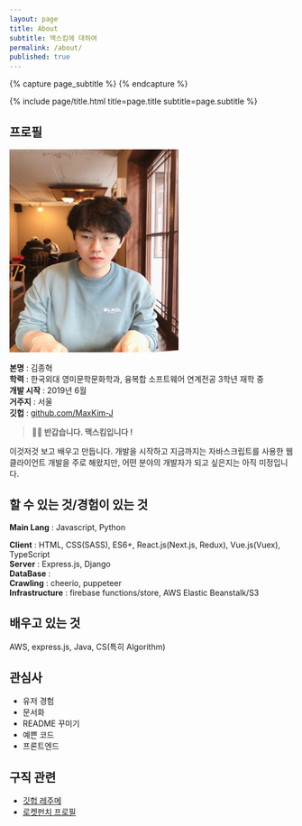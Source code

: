 ```yaml
---
layout: page
title: About
subtitle: 맥스킴에 대하여 
permalink: /about/
published: true
---
```


<div class="page" markdown="1">
{% capture page_subtitle %}
{% endcapture %}

{% include page/title.html title=page.title subtitle=page.subtitle %}

## 프로필
<img src="/uploads/about.jpeg" width="300" height="360" style="margin:0">

**본명** : 김종혁  
**학력** : 한국외대 영미문학문화학과, 융복합 소프트웨어 연계전공 3학년 재학 중  
**개발 시작** : 2019년 6월  
**거주지** : 서울  
**깃헙** : [github.com/MaxKim-J](https://github.com/MaxKim-J)

>**👋🏻 반갑습니다. 맥스킴입니다 !**  

이것저것 보고 배우고 만듭니다. 개발을 시작하고 지금까지는 자바스크립트를 사용한 웹 클라이언트 개발을 주로 해왔지만, 어떤 분야의 개발자가 되고 싶은지는 아직 미정입니다.  

## 할 수 있는 것/경험이 있는 것

**Main Lang** : Javascript, Python

**Client** : HTML, CSS(SASS), ES6+, React.js(Next.js, Redux), Vue.js(Vuex), TypeScript  
**Server** : Express.js, Django  
**DataBase** :  
**Crawling** : cheerio, puppeteer  
**Infrastructure** : firebase functions/store, AWS Elastic Beanstalk/S3  

## 배우고 있는 것

AWS, express.js, Java, CS(특히 Algorithm)

## 관심사

- 유저 경험
- 문서화
- README 꾸미기
- 예쁜 코드
- 프론트엔드

## 구직 관련

- [깃헙 레주메](https://github.com/MaxKim-J/RESUME)
- [로켓펀치 프로필](https://www.rocketpunch.com/@hwaseen)

</div>

